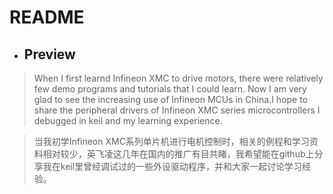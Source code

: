 README
=============

* ## Preview
> When I first learnd Infineon XMC to drive motors, there were relatively few demo programs and tutorials that I could learn. Now I am very glad to see the increasing use of Infineon MCUs in China.I hope to share the peripheral drivers of Infineon XMC series microcontrollers I debugged in keil and my learning experience.

>   当我初学Infineon XMC系列单片机进行电机控制时，相关的例程和学习资料相对较少，英飞凌这几年在国内的推广有目共睹，我希望能在github上分享我在keil里曾经调试过的一些外设驱动程序，并和大家一起讨论学习经验。